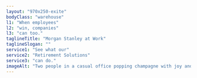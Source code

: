 ```yaml
---
layout: "970x250-exite"
bodyClass: "warehouse"
l1: "When employees"
l2: "win, companies"
l3: "can too."
taglineTitle: "Morgan Stanley at Work"
taglineSlogan: ""
service1: "See what our"
service2: "Retirement Solutions"
service3: "can do."
imageAlt: "Two people in a casual office popping champagne with joy and excitement."
---
```

